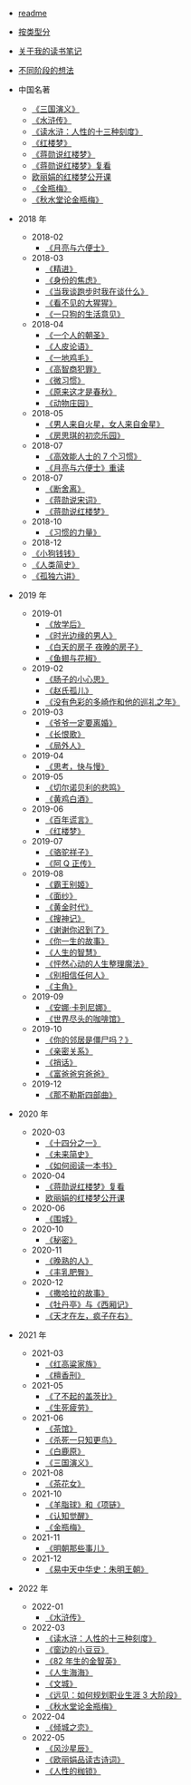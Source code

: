 - [readme](/readME.md)
- [按类型分](/docs/think/type.md)
- [关于我的读书笔记](/docs/think/about.md)
- [不同阶段的想法](/docs/think/think.md)

- 中国名著

  - [《三国演义》](/docs/read/《三国演义》.md)
  - [《水浒传》](/docs/read/《水浒传》.md)
  - [《读水浒：人性的十三种刻度》](/docs/read/《读水浒：人性的十三种刻度》)
  - [《红楼梦》](/docs/read/《红楼梦》.md)
  - [《蒋勋说红楼梦》](/docs/read/《蒋勋说红楼梦》.md)
  - [《蒋勋说红楼梦》复看](/docs/read/《蒋勋说红楼梦》复看.md)
  - [欧丽娟的红楼梦公开课](/docs/read/欧丽娟的红楼梦公开课.md)
  - [《金瓶梅》](/docs/read/《金瓶梅》.md)
  - [《秋水堂论金瓶梅》](/docs/read/《秋水堂论金瓶梅》.md)

- 2018 年

  - 2018-02
    - [《月亮与六便士》](/docs/read/《月亮与六便士》.md)
  - 2018-03
    - [《精进》](/docs/read/《精进》笔记.md)
    - [《身份的焦虑》](/docs/read/《身份的焦虑》.md)
    - [《当我谈跑步时我在谈什么》](/docs/read/《当我谈跑步时我在谈什么》.md)
    - [《看不见的大猩猩》](/docs/read/《看不见的大猩猩》.md)
    - [《一只狗的生活意见》](/docs/read/《一只狗的生活意见》.md)
  - 2018-04
    - [《一个人的朝圣》](/docs/read/《一个人的朝圣》.md)
    - [《人皮论语》](/docs/read/《人皮论语》.md)
    - [《一地鸡毛》](/docs/read/《一地鸡毛》.md)
    - [《高智商犯罪》](/docs/read/《高智商犯罪》.md)
    - [《微习惯》](/docs/read/《微习惯》.md)
    - [《原来这才是春秋》](/docs/read/《原来这才是春秋》.md)
    - [《动物庄园》](/docs/read/《动物庄园》.md)
  - 2018-05
    - [《男人来自火星，女人来自金星》](/docs/read/《男人来自火星，女人来自金星》.md)
    - [《房思琪的初恋乐园》](/docs/read/《房思琪的初恋乐园》.md)
  - 2018-07
    - [《高效能人士的 7 个习惯》](/docs/read/《高效能人士的7个习惯》.md)
    - [《月亮与六便士》重读](/docs/read/《月亮与六便士》重读.md)
  - 2018-07
    - [《断舍离》](/docs/read/《断舍离》.md)
    - [《蒋勋说宋词》](/docs/read/《蒋勋说宋词》.md)
    - [《蒋勋说红楼梦》](/docs/read/《蒋勋说红楼梦》.md)
  - 2018-10
    - [《习惯的力量》](/docs/read/《习惯的力量》.md)
  - 2018-12
  - [《小狗钱钱》](/docs/read/《小狗钱钱》.md)
  - [《人类简史》](/docs/read/《人类简史》.md)
  - [《孤独六讲》](/docs/read/《孤独六讲》.md)

- 2019 年

  - 2019-01
    - [《放学后》](/docs/read/《放学后》.md)
    - [《时光边缘的男人》](/docs/read/《时光边缘的男人》.md)
    - [《白天的房子 夜晚的房子》](/docs/read/《白天的房子夜晚的房子》.md)
    - [《鱼翅与花椒》](/docs/read/《鱼翅与花椒》.md)
  - 2019-02
    - [《肠子的小心思》](/docs/read/《肠子的小心思》.md)
    - [《赵氏孤儿》](/docs/read/《赵氏孤儿》.md)
    - [《没有色彩的多崎作和他的巡礼之年》](/docs/read/《没有色彩的多崎作和他的巡礼之年》.md)
  - 2019-03
    - [《爷爷一定要离婚》](/docs/read/《爷爷一定要离婚》.md)
    - [《长恨歌》](/docs/read/《长恨歌》.md)
    - [《局外人》](/docs/read/《局外人》.md)
  - 2019-04
    - [《思考，快与慢》](/docs/read/《思考，快与慢》.md)
  - 2019-05
    - [《切尔诺贝利的悲鸣》](/docs/read/《切尔诺贝利的悲鸣》.md)
    - [《黄鸡白酒》](/docs/read/《黄鸡白酒》.md)
  - 2019-06
    - [《百年谎言》](/docs/read/《百年谎言》.md)
    - [《红楼梦》](/docs/read/《红楼梦》.md)
  - 2019-07
    - [《骆驼祥子》](/docs/read/《骆驼祥子》.md)
    - [《阿 Q 正传》](/docs/read/《阿Q正传》.md)
  - 2019-08
    - [《霸王别姬》](/docs/read/《霸王别姬》.md)
    - [《面纱》](/docs/read/《面纱》.md)
    - [《黄金时代》](/docs/read/《黄金时代》.md)
    - [《搜神记》](/docs/read/《搜神记》.md)
    - [《谢谢你迟到了》](/docs/read/《谢谢你迟到了》.md)
    - [《你一生的故事》](/docs/read/《你一生的故事》.md)
    - [《人生的智慧》](/docs/read/《人生的智慧》.md)
    - [《怦然心动的人生整理魔法》](/docs/read/《怦然心动的人生整理魔法》.md)
    - [《别相信任何人》](/docs/read/《别相信任何人》.md)
    - [《主角》](/docs/read/《主角》.md)
  - 2019-09
    - [《安娜·卡列尼娜》](/docs/read/《安娜·卡列尼娜》.md)
    - [《世界尽头的咖啡馆》](/docs/read/《世界尽头的咖啡馆》.md)
  - 2019-10
    - [《你的邻居是僵尸吗？》](/docs/read/《你的邻居是僵尸吗？》.md)
    - [《亲密关系》](/docs/read/《亲密关系》.md)
    - [《捎话》](/docs/read/《捎话》.md)
    - [《富爸爸穷爸爸》](/docs/read/《富爸爸穷爸爸》.md)
  - 2019-12
    - [《那不勒斯四部曲》](/docs/read/《那不勒斯四部曲》.md)

- 2020 年

  - 2020-03
    - [《十四分之一》](/docs/read/《十四分之一》.md)
    - [《未来简史》](/docs/read/《未来简史》.md)
    - [《如何阅读一本书》](/docs/read/《如何阅读一本书》.md)
  - 2020-04
    - [《蒋勋说红楼梦》复看](/docs/read/《蒋勋说红楼梦》复看.md)
    - [欧丽娟的红楼梦公开课](/docs/read/欧丽娟的红楼梦公开课.md)
  - 2020-06
    - [《围城》](/docs/read/《围城》.md)
  - 2020-10
    - [《秘密》](/docs/read/《秘密》.md)
  - 2020-11
    - [《晚熟的人》](/docs/read/《晚熟的人》.md)
    - [《丰乳肥臀》](/docs/read/《丰乳肥臀》.md)
  - 2020-12
    - [《撒哈拉的故事》](/docs/read/《撒哈拉的故事》.md)
    - [《牡丹亭》与《西厢记》](/docs/read/《牡丹亭》与《西厢记》.md)
    - [《天才在左，疯子在右》](/docs/read/《天才在左，疯子在右》.md)

- 2021 年

  - 2021-03
    - [《红高粱家族》](/docs/read/《红高粱家族》.md)
    - [《檀香刑》](/docs/read/《檀香刑》.md)
  - 2021-05
    - [《了不起的盖茨比》](/docs/read/《了不起的盖茨比》.md)
    - [《生死疲劳》](/docs/read/《生死疲劳》.md)
  - 2021-06
    - [《茶馆》](/docs/read/《茶馆》.md)
    - [《杀死一只知更鸟》](/docs/read/《杀死一只知更鸟》.md)
    - [《白鹿原》](/docs/read/《白鹿原》.md)
    - [《三国演义》](/docs/read/《三国演义》.md)
  - 2021-08
    - [《茶花女》](/docs/read/《茶花女》.md)
  - 2021-10
    - [《羊脂球》和《项链》](/docs/read/《羊脂球》和《项链》.md)
    - [《认知觉醒》](/docs/read/《认知觉醒》.md)
    - [《金瓶梅》](/docs/read/《金瓶梅》.md)
  - 2021-11
    - [《明朝那些事儿》](/docs/read/《明朝那些事儿》.md)
  - 2021-12
    - [《易中天中华史：朱明王朝》](/docs/read/《易中天中华史：朱明王朝》.md)

- 2022 年
  - 2022-01
    - [《水浒传》](/docs/read/《水浒传》.md)
  - 2022-03
    - [《读水浒：人性的十三种刻度》](/docs/read/《读水浒：人性的十三种刻度》)
    - [《窗边的小豆豆》](/docs/read/《窗边的小豆豆》.md)
    - [《82 年生的金智英》](/docs/read/《82年生的金智英》.md)
    - [《人生海海》](/docs/read/《人生海海》.md)
    - [《文城》](/docs/read/《文城》.md)
    - [《远见：如何规划职业生涯 3 大阶段》](/docs/read/《远见：如何规划职业生涯3大阶段》.md)
    - [《秋水堂论金瓶梅》](/docs/read/《秋水堂论金瓶梅》.md)
  - 2022-04
    - [《倾城之恋》](/docs/read/《倾城之恋》.md)
  - 2022-05
    - [《风沙星辰》](/docs/read/《风沙星辰》.md)
    - [《欧丽娟品读古诗词》](/docs/read/《欧丽娟品读古诗词》.md)
    - [《人性的枷锁》](/docs/read/《人性的枷锁》.md)
